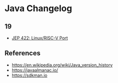# Java Changelog

## 19

- [JEP 422: Linux/RISC-V Port](./doc/core/19/jep-422-linuxrisc-v-port)

## References

- https://en.wikipedia.org/wiki/Java_version_history
- https://javaalmanac.io/
- https://sdkman.io
